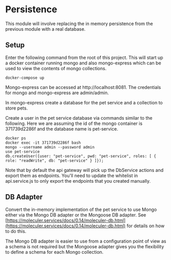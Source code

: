 # Persistence
This module will involve replacing the in memory persistence from the previous module with a real database.

## Setup
Enter the following command from the root of this project. This will start up a docker container running mongo and
also mongo-express which can be used to view the contents of mongo collections.

```
docker-compose up
```

Mongo-express can be accessed at http://localhost:8081. The credentials for mongo and mongo-express are admin/admin.

In mongo-express create a database for the pet service and a collection to store pets.

Create a user in the pet service database via commands similar to the following. Here we are assuming the id of the mongo container
is 371739d2286f and the database name is pet-service.
```
docker ps
docker exec -it 371739d2286f bash
mongo --username admin --password admin
use pet-service
db.createUser({user: "pet-service", pwd: "pet-service", roles: [ { role: "readWrite", db: "pet-service" } ]});
```

Note that by default the api gateway will pick up the DbService actions and export them as endpoints. You'll need to update the whitelist in
api.service.js to only export the endpoints that you created manually.

## DB Adapter
Convert the in-memory implementation of the pet service to use Mongo either via the Mongo DB adapter or
the Mongoose DB adapter. See [https://moleculer.services/docs/0.14/moleculer-db.html](https://moleculer.services/docs/0.14/moleculer-db.html)
for details on how to do this.

The Mongo DB adapter is easier to use from a configuration point of view as a schema is not required but the Mongoose adapter gives you
the flexibility to define a schema for each Mongo collection.